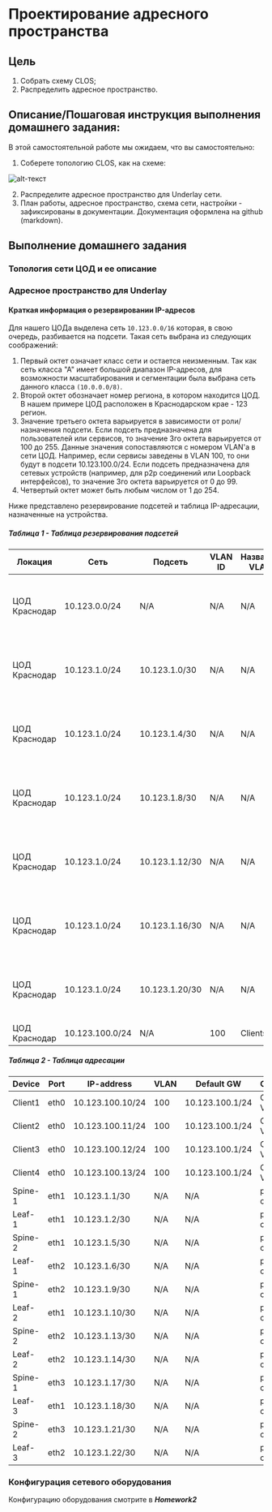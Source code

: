 # Проектирование адресного пространства

## Цель
1. Собрать схему CLOS;
2. Распределить адресное пространство.

## Описание/Пошаговая инструкция выполнения домашнего задания:
В этой самостоятельной работе мы ожидаем, что вы самостоятельно:
1. Соберете топологию CLOS, как на схеме:

![alt-текст](https://github.com/ilya0693/Design-DC-Networks/blob/main/Homework1/%D0%A2%D0%BE%D0%BF%D0%BE%D0%BB%D0%BE%D0%B3%D0%B8%D1%8F%20CLOS.avif "Топология CLOS")

2. Распределите адресное пространство для Underlay сети.
3. План работы, адресное пространство, схема сети, настройки - зафиксированы в документации. Документация оформлена на github (markdown).

## Выполнение домашнего задания
### Топология сети ЦОД и ее описание






### Адресное пространство для Underlay
#### Краткая информация о резервировании IP-адресов

Для нашего ЦОДа выделена сеть `10.123.0.0/16` которая, в свою очередь, разбивается на подсети. Такая сеть выбрана из следующих соображений:
1. Первый октет означает класс сети и остается неизменным. Так как сеть класса "А" имеет большой диапазон IP-адресов, для возможности масштабирования и сегментации была выбрана сеть данного класса `(10.0.0.0/8)`. 
2. Второй октет обозначает номер региона, в котором находится ЦОД. В нашем примере ЦОД расположен в Краснодарском крае - 123 регион.
3. Значение третьего октета варьируется в зависимости от роли/назначения подсети. Если подсеть предназначена для пользователей или сервисов, то значение 3го октета варьируется от 100 до 255. Данные значения сопоставляются с номером VLAN'а в сети ЦОД. Например, если сервисы заведены в VLAN 100, то они будут в подсети 10.123.100.0/24. Если подсеть предназначена для сетевых устройств (например, для p2p соединений или Loopback интерфейсов), то значение 3го октета варьируется от 0 до 99.
4. Четвертый октет может быть любым числом от 1 до 254.

Ниже представлено резервирование подсетей и таблица IP-адресации, назначенные на устройства.

##### Таблица 1 - Таблица резервирования подсетей

|Локация      |Сеть           |Подсеть       |VLAN ID|Название VLAN|Описание VLAN'а / подсети                                                                   |
|-------------|---------------|--------------|-------|-------------|--------------------------------------------------------------------------------------------|
|ЦОД Краснодар|10.123.0.0/24  |N/A           |N/A    |N/A          |Зарезервированная подсеть для Loopback интерфейсов Spine и Leaf коммутаторов                |
|ЦОД Краснодар|10.123.1.0/24  |10.123.1.0/30 |N/A    |N/A          |Зарезервированная подсеть для p2p соединения между сетевыми устройствами Leaf-1 <--> Spine-1|
|ЦОД Краснодар|10.123.1.0/24  |10.123.1.4/30 |N/A    |N/A          |Зарезервированная подсеть для p2p соединения между сетевыми устройствами Leaf-1 <--> Spine-2|
|ЦОД Краснодар|10.123.1.0/24  |10.123.1.8/30 |N/A    |N/A          |Зарезервированная подсеть для p2p соединения между сетевыми устройствами Leaf-2 <--> Spine-1|
|ЦОД Краснодар|10.123.1.0/24  |10.123.1.12/30|N/A    |N/A          |Зарезервированная подсеть для p2p соединения между сетевыми устройствами Leaf-2 <--> Spine-2|
|ЦОД Краснодар|10.123.1.0/24  |10.123.1.16/30|N/A    |N/A          |Зарезервированная подсеть для p2p соединения между сетевыми устройствами Leaf-3 <--> Spine-1|
|ЦОД Краснодар|10.123.1.0/24  |10.123.1.20/30|N/A    |N/A          |Зарезервированная подсеть для p2p соединения между сетевыми устройствами Leaf-3 <--> Spine-2|
|ЦОД Краснодар|10.123.100.0/24|N/A           |100    |Clients      |Подсеть клиентов                                                                            |


##### Таблица 2 - Таблица адресации
|Device |Port|IP-address      |VLAN|Default GW     |Comment    |
|-------|----|----------------|----|---------------|-----------|
|Client1|eth0|10.123.100.10/24|100 |10.123.100.1/24|Client VLAN|
|Client2|eth0|10.123.100.11/24|100 |10.123.100.1/24|Client VLAN|
|Client3|eth0|10.123.100.12/24|100 |10.123.100.1/24|Client VLAN|
|Client4|eth0|10.123.100.13/24|100 |10.123.100.1/24|Client VLAN|
|Spine-1|eth1|10.123.1.1/30   |N/A |N/A            |p2p connect|
|Leaf-1 |eth1|10.123.1.2/30   |N/A |N/A            |p2p connect|
|Spine-2|eth1|10.123.1.5/30   |N/A |N/A            |p2p connect|
|Leaf-1 |eth2|10.123.1.6/30   |N/A |N/A            |p2p connect|
|Spine-1|eth2|10.123.1.9/30   |N/A |N/A            |p2p connect|
|Leaf-2 |eth1|10.123.1.10/30  |N/A |N/A            |p2p connect|
|Spine-2|eth2|10.123.1.13/30  |N/A |N/A            |p2p connect|
|Leaf-2 |eth2|10.123.1.14/30  |N/A |N/A            |p2p connect|
|Spine-1|eth3|10.123.1.17/30  |N/A |N/A            |p2p connect|
|Leaf-3 |eth1|10.123.1.18/30  |N/A |N/A            |p2p connect|
|Spine-2|eth3|10.123.1.21/30  |N/A |N/A            |p2p connect|
|Leaf-3 |eth2|10.123.1.22/30  |N/A |N/A            |p2p connect|

### Конфигурация сетевого оборудования
Конфигурацию оборудования смотрите в **_Homework2_**
